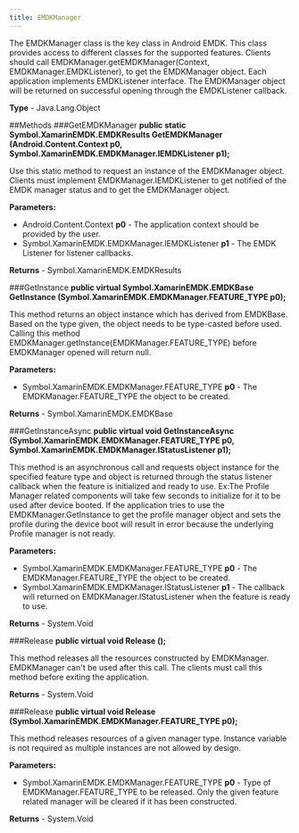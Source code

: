 ```yaml
---
title: EMDKManager
---
```

The EMDKManager class is the key class in Android EMDK. This class provides access to different classes for the supported features. Clients should call EMDKManager.getEMDKManager(Context, EMDKManager.EMDKListener), to get the EMDKManager object. Each application implements EMDKListener interface. The EMDKManager object will be returned on successful opening through the EMDKListener callback.
  

**Type** - Java.Lang.Object

##Methods
###GetEMDKManager
**public static Symbol.XamarinEMDK.EMDKResults GetEMDKManager (Android.Content.Context p0, Symbol.XamarinEMDK.EMDKManager.IEMDKListener p1);**

Use this static method to request an instance of the EMDKManager object. Clients must implement EMDKManager.IEMDKListener to get notified of the EMDK manager status and to get the EMDKManager object.
        

**Parameters:** 

* Android.Content.Context **p0** - The application context should be provided by the user.
* Symbol.XamarinEMDK.EMDKManager.IEMDKListener **p1** - The EMDK Listener for listener callbacks.

**Returns** - Symbol.XamarinEMDK.EMDKResults

###GetInstance
**public virtual Symbol.XamarinEMDK.EMDKBase GetInstance (Symbol.XamarinEMDK.EMDKManager.FEATURE_TYPE p0);**

This method returns an object instance which has derived from EMDKBase. Based on the type given, the object needs to be type-casted before used. Calling this method EMDKManager.getInstance(EMDKManager.FEATURE_TYPE) before EMDKManager opened will return null.
        

**Parameters:** 

* Symbol.XamarinEMDK.EMDKManager.FEATURE_TYPE **p0** - The EMDKManager.FEATURE_TYPE the object to be created.

**Returns** - Symbol.XamarinEMDK.EMDKBase

###GetInstanceAsync
**public virtual void GetInstanceAsync (Symbol.XamarinEMDK.EMDKManager.FEATURE_TYPE p0, Symbol.XamarinEMDK.EMDKManager.IStatusListener p1);**

This method is an asynchronous call and requests object instance for the specified feature type and object is returned through the status listener callback when the feature is initialized and ready to use. Ex:The Profile Manager related components will take few seconds to initialize for it to be used after device booted. If the application tries to use the EMDKManager.GetInstance to get the profile manager object and sets the profile during the device boot will result in error because the underlying Profile manager is not ready.

**Parameters:** 

* Symbol.XamarinEMDK.EMDKManager.FEATURE_TYPE **p0** - The EMDKManager.FEATURE_TYPE the object to be created.
* Symbol.XamarinEMDK.EMDKManager.IStatusListener **p1** - The callback will returned on EMDKManager.IStatusListener when the feature is ready to use.

**Returns** - System.Void

###Release
**public virtual void Release ();**

This method releases all the resources constructed by EMDKManager. EMDKManager can't be used after this call. The clients must call this method before exiting the application.
        


**Returns** - System.Void

###Release
**public virtual void Release (Symbol.XamarinEMDK.EMDKManager.FEATURE_TYPE p0);**

This method releases resources of a given manager type. Instance variable is not required as multiple instances are not allowed by design.
       

**Parameters:** 

* Symbol.XamarinEMDK.EMDKManager.FEATURE_TYPE **p0** - Type of EMDKManager.FEATURE_TYPE to be released. Only the given feature related manager will be cleared if it has been constructed.

**Returns** - System.Void



